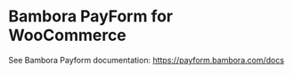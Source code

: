 # Bambora PayForm for WooCommerce

See Bambora Payform documentation: https://payform.bambora.com/docs
